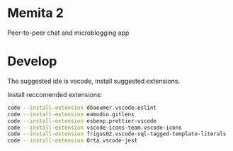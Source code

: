 # Memita 2

Peer-to-peer chat and microblogging app

# Develop

The suggested ide is vscode, install suggested extensions.

Install reccomended extensions:

```bash
code --install-extension dbaeumer.vscode-eslint
code --install-extension eamodio.gitlens
code --install-extension esbenp.prettier-vscode
code --install-extension vscode-icons-team.vscode-icons
code --install-extension frigus02.vscode-sql-tagged-template-literals
code --install-extension Orta.vscode-jest
```
